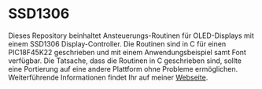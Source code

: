 # SSD1306
Dieses Repository beinhaltet Ansteuerungs-Routinen für OLED-Displays mit einem SSD1306 Display-Controller. Die Routinen sind in C für einen PIC18F45K22 geschrieben und mit einem Anwendungsbeispiel samt Font verfügbar. Die Tatsache, dass die Routinen in C geschrieben sind, sollte eine Portierung auf eine andere Plattform ohne Probleme ermöglichen. Weiterführende Informationen findet Ihr auf meiner [Webseite](http://pic-projekte.de/wordpress/?p=3171).
